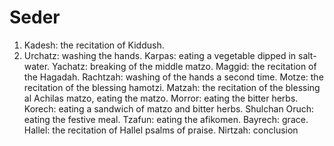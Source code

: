 # Seder

1. Kadesh: the recitation of Kiddush.
2. Urchatz: washing the hands.
Karpas: eating a vegetable dipped in salt-water.
Yachatz: breaking of the middle matzo.
Maggid: the recitation of the Hagadah.
Rachtzah: washing of the hands a second time.
Motze: the recitation of the blessing hamotzi.
Matzah: the recitation of the blessing al Achilas matzo, eating the matzo.
Morror: eating the bitter herbs.
Korech: eating a sandwich of matzo and bitter herbs.
Shulchan Oruch: eating the festive meal.
Tzafun: eating the afikomen.
Bayrech: grace.
Hallel: the recitation of Hallel psalms of praise.
Nirtzah: conclusion
